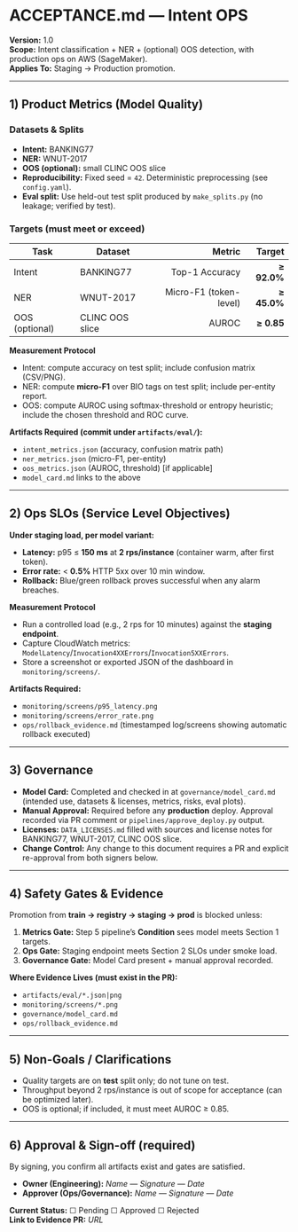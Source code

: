 ﻿# ACCEPTANCE.md — Intent OPS

**Version:** 1.0  
**Scope:** Intent classification + NER + (optional) OOS detection, with production ops on AWS (SageMaker).  
**Applies To:** Staging → Production promotion.

---

## 1) Product Metrics (Model Quality)

### Datasets & Splits
- **Intent:** BANKING77  
- **NER:** WNUT-2017  
- **OOS (optional):** small CLINC OOS slice  
- **Reproducibility:** Fixed seed = `42`. Deterministic preprocessing (see `config.yaml`).  
- **Eval split:** Use held-out test split produced by `make_splits.py` (no leakage; verified by test).

### Targets (must meet or exceed)
| Task | Dataset | Metric | Target |
|---|---|---:|---:|
| Intent | BANKING77 | Top-1 Accuracy | **≥ 92.0%** |
| NER | WNUT-2017 | Micro-F1 (token-level) | **≥ 45.0%** |
| OOS (optional) | CLINC OOS slice | AUROC | **≥ 0.85** |

**Measurement Protocol**
- Intent: compute accuracy on test split; include confusion matrix (CSV/PNG).  
- NER: compute **micro-F1** over BIO tags on test split; include per-entity report.  
- OOS: compute AUROC using softmax-threshold or entropy heuristic; include the chosen threshold and ROC curve.

**Artifacts Required (commit under `artifacts/eval/`):**
- `intent_metrics.json` (accuracy, confusion matrix path)  
- `ner_metrics.json` (micro-F1, per-entity)  
- `oos_metrics.json` (AUROC, threshold) [if applicable]  
- `model_card.md` links to the above

---

## 2) Ops SLOs (Service Level Objectives)

**Under staging load, per model variant:**
- **Latency:** p95 ≤ **150 ms** at **2 rps/instance** (container warm, after first token).  
- **Error rate:** < **0.5%** HTTP 5xx over 10 min window.  
- **Rollback:** Blue/green rollback proves successful when any alarm breaches.

**Measurement Protocol**
- Run a controlled load (e.g., 2 rps for 10 minutes) against the **staging endpoint**.  
- Capture CloudWatch metrics: `ModelLatency`/`Invocation4XXErrors`/`Invocation5XXErrors`.  
- Store a screenshot or exported JSON of the dashboard in `monitoring/screens/`.

**Artifacts Required:**
- `monitoring/screens/p95_latency.png`  
- `monitoring/screens/error_rate.png`  
- `ops/rollback_evidence.md` (timestamped log/screens showing automatic rollback executed)

---

## 3) Governance

- **Model Card:** Completed and checked in at `governance/model_card.md` (intended use, datasets & licenses, metrics, risks, eval plots).
- **Manual Approval:** Required before any **production** deploy. Approval recorded via PR comment or `pipelines/approve_deploy.py` output.
- **Licenses:** `DATA_LICENSES.md` filled with sources and license notes for BANKING77, WNUT-2017, CLINC OOS slice.
- **Change Control:** Any change to this document requires a PR and explicit re-approval from both signers below.

---

## 4) Safety Gates & Evidence

Promotion from **train → registry → staging → prod** is blocked unless:
1) **Metrics Gate:** Step 5 pipeline’s **Condition** sees model meets Section 1 targets.
2) **Ops Gate:** Staging endpoint meets Section 2 SLOs under smoke load.
3) **Governance Gate:** Model Card present + manual approval recorded.

**Where Evidence Lives (must exist in the PR):**
- `artifacts/eval/*.json|png`  
- `monitoring/screens/*.png`  
- `governance/model_card.md`  
- `ops/rollback_evidence.md`

---

## 5) Non-Goals / Clarifications

- Quality targets are on **test** split only; do not tune on test.  
- Throughput beyond 2 rps/instance is out of scope for acceptance (can be optimized later).  
- OOS is optional; if included, it must meet AUROC ≥ 0.85.

---

## 6) Approval & Sign-off (required)

By signing, you confirm all artifacts exist and gates are satisfied.

- **Owner (Engineering):** _Name_ — _Signature_ — _Date_  
- **Approver (Ops/Governance):** _Name_ — _Signature_ — _Date_

**Current Status:** ☐ Pending  ☐ Approved  ☐ Rejected  
**Link to Evidence PR:** _URL_

